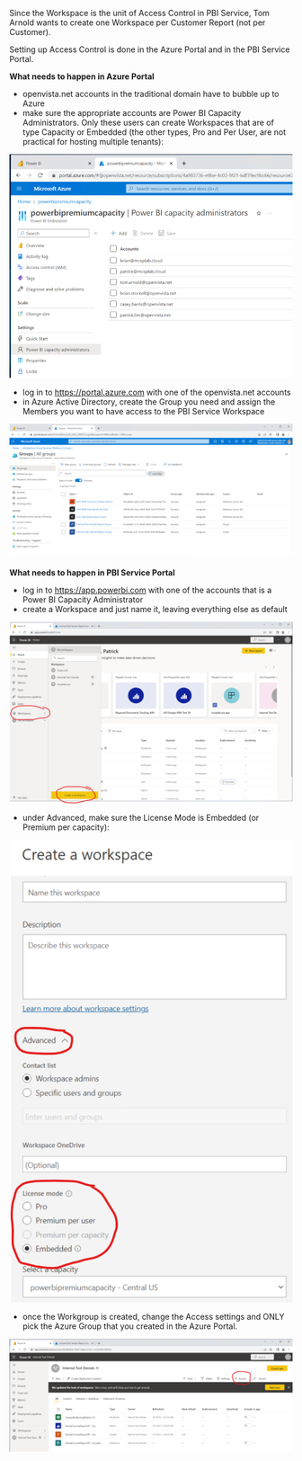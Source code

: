 Since the Workspace is the unit of Access Control in PBI Service, Tom Arnold wants to create one Workspace per Customer Report (not per Customer).

Setting up Access Control is done in the Azure Portal and in the PBI Service Portal.

**What needs to happen in Azure Portal**
- openvista.net accounts in the traditional domain have to bubble up to Azure
- make sure the appropriate accounts are Power BI Capacity Administrators. Only these users can create Workspaces that are of type Capacity or Embedded (the other types, Pro and Per User, are not practical for hosting multiple tenants):

![image.png](/.attachments/image-58478d08-444e-4e75-b4a0-cd7ddaa96d2a.png)

- log in to https://portal.azure.com with one of the openvista.net accounts
- in Azure Active Directory, create the Group you need and assign the Members you want to have access to the PBI Service Workspace

![image.png](/.attachments/image-826e15cc-731e-4c05-94c1-f84f33887b13.png)

**What needs to happen in PBI Service Portal**
- log in to https://app.powerbi.com with one of the accounts that is a Power BI Capacity Administrator
- create a Workspace and just name it, leaving everything else as default

![image.png](/.attachments/image-e74073c2-f775-4e76-a9c8-61e5d115aa84.png)

- under Advanced, make sure the License Mode is Embedded (or Premium per capacity):

![image.png](/.attachments/image-0b0245fa-5668-4c0d-a855-9837baeb71e1.png)

- once the Workgroup is created, change the Access settings and ONLY pick the Azure Group that you created in the Azure Portal.

![image.png](/.attachments/image-3ab3dafe-fdfe-4d88-957e-9a590b4d3a2b.png)
